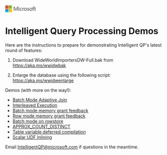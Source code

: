 ![](./media/solutions-microsoft-logo-small.png)
# Intelligent Query Processing Demos

Here are the instructions to prepare for demonstrating Intelligent QP's latest round of features:

1) Download WideWorldImportersDW-Full.bak from https://aka.ms/wwidwbak 

2) Enlarge the database using the following script: https://aka.ms/wwidwenlarge 

Demos (with more on the way!):

- [Batch Mode Adaptive Join](Intelligent%20QP%20Demos%20WideWorldImportersDW%20Public%20Preview%20-%20Batch%20Mode%20Adaptive%20Join.sql)
- [Interleaved Execution](Intelligent%20QP%20Demos%20WideWorldImportersDW%20Public%20Preview%20-%20Interleaved%20Execution.sql)
- [Batch mode memory grant feedback](Intelligent%20QP%20Demos%20WideWorldImportersDW%20Public%20Preview%20-%20Batch%20Mode%20MGF.sql)
- [Row mode memory grant feedback](Intelligent%20QP%20Demos%20WideWorldImportersDW%20Public%20Preview%20-%20Row%20Mode%20MGF.sql) 
- [Batch mode on rowstore](Intelligent%20QP%20Demos%20WideWorldImportersDW%20Public%20Preview%20-%20Batch%20Mode%20on%20Rowstore.sql) 
- [APPROX_COUNT_DISTINCT](Intelligent%20QP%20Demos%20WideWorldImportersDW%20Public%20Preview%20-%20APPROX_COUNT_DISTINCT.sql) 
- [Table variable deferred compilation](Intelligent%20QP%20Demos%20WideWorldImportersDW%20Public%20Preview%20-%20TVDC.sql) 
- [Scalar UDF Inlining](Intelligent%20QP%20Demos%20WideWorldImportersDW%20Public%20Preview%20-%20Scalar%20UDF%20Inlining.sql)

Email IntelligentQP@microsoft.com if questions in the meantime.